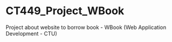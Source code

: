 # CT449_Project_WBook
Project about website to borrow book - WBook (Web Application Development - CTU)

